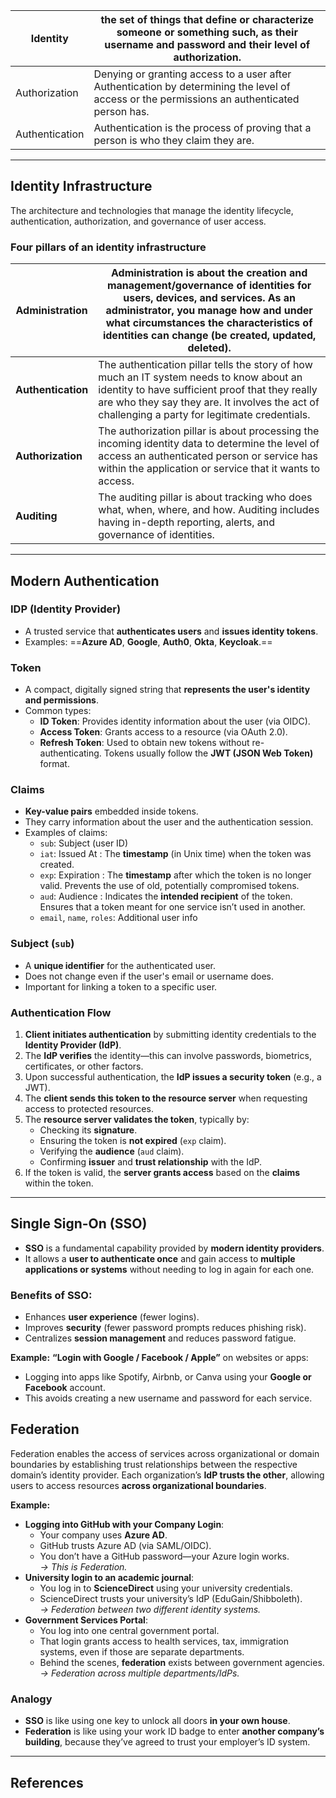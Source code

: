 
| Identity       | the set of things that define or characterize someone or something such, as their username and password and their level of authorization.    |
| -------------- | -------------------------------------------------------------------------------------------------------------------------------------------- |
| Authorization  | Denying or granting access to a user after Authentication by determining the level of access or the permissions an authenticated person has. |
| Authentication | Authentication is the process of proving that a person is who they claim they are.                                                           |

---
## Identity Infrastructure
The architecture and technologies that manage the identity lifecycle, authentication, authorization, and governance of user access.

### Four pillars of an identity infrastructure

| **Administration** | Administration is about the creation and management/governance of identities for users, devices, and services. As an administrator, you manage how and under what circumstances the characteristics of identities can change (be created, updated, deleted). |
| ------------------ | ------------------------------------------------------------------------------------------------------------------------------------------------------------------------------------------------------------------------------------------------------------ |
| **Authentication** | The authentication pillar tells the story of how much an IT system needs to know about an identity to have sufficient proof that they really are who they say they are. It involves the act of challenging a party for legitimate credentials.<br>           |
| **Authorization**  | The authorization pillar is about processing the incoming identity data to determine the level of access an authenticated person or service has within the application or service that it wants to access.                                                   |
| **Auditing**       | The auditing pillar is about tracking who does what, when, where, and how. Auditing includes having in-depth reporting, alerts, and governance of identities.                                                                                                |

___

## Modern Authentication

### IDP (Identity Provider)
- A trusted service that **authenticates users** and **issues identity tokens**.
- Examples: ==**Azure AD**, **Google**, **Auth0**, **Okta**, **Keycloak**.==
### Token
- A compact, digitally signed string that **represents the user's identity and permissions**.
- Common types:
    - **ID Token**: Provides identity information about the user (via OIDC).
    - **Access Token**: Grants access to a resource (via OAuth 2.0).
    - **Refresh Token**: Used to obtain new tokens without re-authenticating.
	Tokens usually follow the **JWT (JSON Web Token)** format.
### Claims
- **Key-value pairs** embedded inside tokens.
- They carry information about the user and the authentication session.
- Examples of claims:
    - `sub`: Subject (user ID)    
    - `iat`: Issued At : The **timestamp** (in Unix time) when the token was created.   
    - `exp`: Expiration : The **timestamp** after which the token is no longer valid. Prevents the use of old, potentially compromised tokens.
    - `aud`: Audience : Indicates the **intended recipient** of the token. Ensures that a token meant for one service isn’t used in another.
    - `email`, `name`, `roles`: Additional user info    
### Subject (`sub`)
- A **unique identifier** for the authenticated user.    
- Does not change even if the user's email or username does.    
- Important for linking a token to a specific user.    

### Authentication Flow
1. **Client initiates authentication** by submitting identity credentials to the **Identity Provider (IdP)**.    
2. The **IdP verifies** the identity—this can involve passwords, biometrics, certificates, or other factors.    
3. Upon successful authentication, the **IdP issues a security token** (e.g., a JWT).    
4. The **client sends this token to the resource server** when requesting access to protected resources.    
5. The **resource server validates the token**, typically by:
    - Checking its **signature**.
    - Ensuring the token is **not expired** (`exp` claim).
    - Verifying the **audience** (`aud` claim).
    - Confirming **issuer** and **trust relationship** with the IdP.
6. If the token is valid, the **server grants access** based on the **claims** within the token.

---

## Single Sign-On (SSO)

- **SSO** is a fundamental capability provided by **modern identity providers**.    
- It allows a **user to authenticate once** and gain access to **multiple applications or systems** without needing to log in again for each one.    

### Benefits of SSO:
- Enhances **user experience** (fewer logins).
- Improves **security** (fewer password prompts reduces phishing risk).
- Centralizes **session management** and reduces password fatigue.

 **Example:**
**“Login with Google / Facebook / Apple”** on websites or apps:
- Logging into apps like Spotify, Airbnb, or Canva using your **Google or Facebook** account.
- This avoids creating a new username and password for each service.

## Federation
Federation enables the access of services across organizational or domain boundaries by establishing trust relationships between the respective domain’s identity provider.
Each organization’s **IdP trusts the other**, allowing users to access resources **across organizational boundaries**.

**Example:**
- **Logging into GitHub with your Company Login**:
    - Your company uses **Azure AD**.
    - GitHub trusts Azure AD (via SAML/OIDC).
    - You don’t have a GitHub password—your Azure login works.  
        _→ This is Federation._
- **University login to an academic journal**:
    - You log in to **ScienceDirect** using your university credentials.
    - ScienceDirect trusts your university’s IdP (EduGain/Shibboleth).  
        _→ Federation between two different identity systems._
- **Government Services Portal**:
    - You log into one central government portal.
    - That login grants access to health services, tax, immigration systems, even if those are separate departments.
    - Behind the scenes, **federation** exists between government agencies.  
        _→ Federation across multiple departments/IdPs._

### Analogy
 - **SSO** is like using one key to unlock all doors **in your own house**.
 - **Federation** is like using your work ID badge to enter **another company’s building**, because they’ve agreed to trust your employer’s ID system.


---

## References
